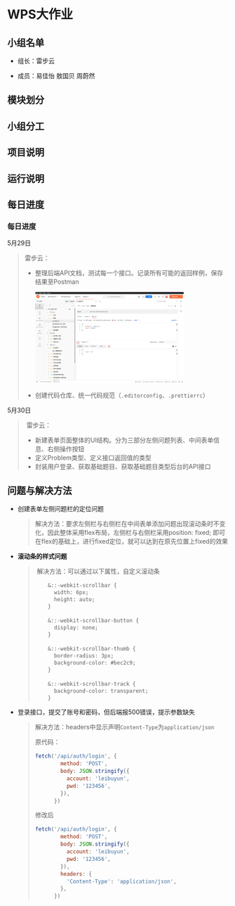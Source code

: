 # WPS大作业

## 小组名单

- 组长：雷步云

- 成员：易佳怡 敖国贝 周蔚然

## 模块划分

## 小组分工

## 项目说明

## 运行说明

## 每日进度

### 每日进度

5月29日

> 雷步云：
>
> - 整理后端API文档，测试每一个接口。记录所有可能的返回样例，保存结果至Postman
>
>   <img src="mdImgs/image-20220615182600680.png" alt="image-20220615182600680" style="zoom:33%;" />
>
> - 创建代码仓库、统一代码规范（`.editorconfig`、`.prettierrc`）

5月30日

> ​	雷步云：
>
> - 新建表单页面整体的UI结构。分为三部分左侧问题列表、中间表单信息、右侧操作按钮
> - 定义Problem类型、定义接口返回值的类型
> - 封装用户登录、获取基础题目、获取基础题目类型后台的API接口

## 问题与解决方法

- 创建表单左侧问题栏的定位问题

  > ​	解决方法：要求左侧栏与右侧栏在中间表单添加问题出现滚动条时不变化，因此整体采用flex布局，左侧栏与右侧栏采用position: fixed; 即可在flex的基础上，进行fixed定位，就可以达到在原先位置上fixed的效果

- **滚动条的样式问题**

  > ​	解决方法：可以通过以下属性，自定义滚动条
  >
  > ```less
  >     &::-webkit-scrollbar {
  >       width: 6px;
  >       height: auto;
  >     }
  > 
  >     &::-webkit-scrollbar-button {
  >       display: none;
  >     }
  > 
  >     &::-webkit-scrollbar-thumb {
  >       border-radius: 3px;
  >       background-color: #bec2c9;
  >     }
  > 
  >     &::-webkit-scrollbar-track {
  >       background-color: transparent;
  >     }
  > ```

- 登录接口，提交了账号和密码，但后端报500错误，提示参数缺失

  > ​	解决方法：headers中显示声明`Content-Type`为`application/json`
  >
  > 原代码：
  >
  > ```javascript
  > fetch('/api/auth/login', {
  >         method: 'POST',
  >         body: JSON.stringify({
  >           account: 'leibuyun',
  >           pwd: '123456',
  >         }),
  >       })
  > ```
  >
  > 修改后
  >
  > ```javascript
  > fetch('/api/auth/login', {
  >         method: 'POST',
  >         body: JSON.stringify({
  >           account: 'leibuyun',
  >           pwd: '123456',
  >         }),
  >         headers: {
  >           'Content-Type': 'application/json',
  >         },
  >       })
  > ```
  >
  > 

